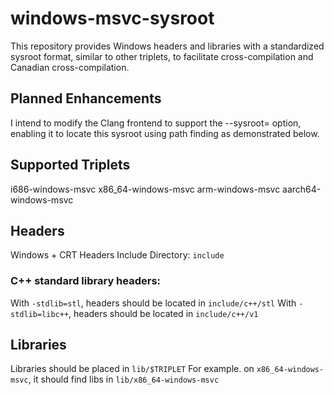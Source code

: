 # windows-msvc-sysroot

This repository provides Windows headers and libraries with a standardized sysroot format, similar to other triplets, to facilitate cross-compilation and Canadian cross-compilation.

## Planned Enhancements
I intend to modify the Clang frontend to support the --sysroot= option, enabling it to locate this sysroot using path finding as demonstrated below.

## Supported Triplets
i686-windows-msvc
x86_64-windows-msvc
arm-windows-msvc
aarch64-windows-msvc

## Headers
Windows + CRT Headers Include Directory: ```include```

### C++ standard library headers:
With ```-stdlib=stl```, headers should be located in ```include/c++/stl```
With ```-stdlib=libc++```, headers should be located in ```include/c++/v1```

## Libraries
Libraries should be placed in ```lib/$TRIPLET```
For example. on ```x86_64-windows-msvc```, it should find libs in ```lib/x86_64-windows-msvc```
